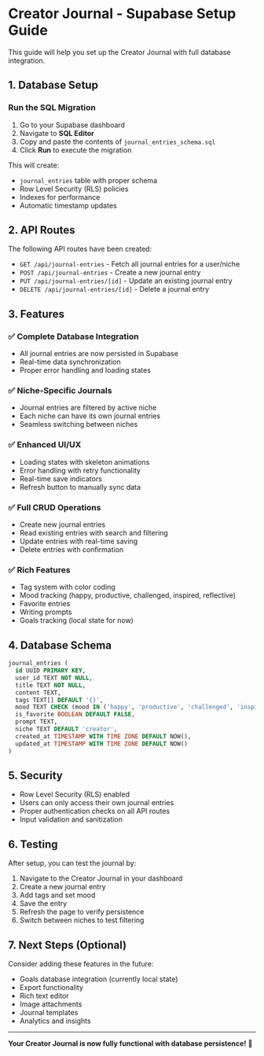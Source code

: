 # Creator Journal - Supabase Setup Guide

This guide will help you set up the Creator Journal with full database integration.

## 1. Database Setup

### Run the SQL Migration

1. Go to your Supabase dashboard
2. Navigate to **SQL Editor**
3. Copy and paste the contents of `journal_entries_schema.sql`
4. Click **Run** to execute the migration

This will create:
- `journal_entries` table with proper schema
- Row Level Security (RLS) policies
- Indexes for performance
- Automatic timestamp updates

## 2. API Routes

The following API routes have been created:

- `GET /api/journal-entries` - Fetch all journal entries for a user/niche
- `POST /api/journal-entries` - Create a new journal entry
- `PUT /api/journal-entries/[id]` - Update an existing journal entry
- `DELETE /api/journal-entries/[id]` - Delete a journal entry

## 3. Features

### ✅ **Complete Database Integration**
- All journal entries are now persisted in Supabase
- Real-time data synchronization
- Proper error handling and loading states

### ✅ **Niche-Specific Journals**
- Journal entries are filtered by active niche
- Each niche can have its own journal entries
- Seamless switching between niches

### ✅ **Enhanced UI/UX**
- Loading states with skeleton animations
- Error handling with retry functionality
- Real-time save indicators
- Refresh button to manually sync data

### ✅ **Full CRUD Operations**
- Create new journal entries
- Read existing entries with search and filtering
- Update entries with real-time saving
- Delete entries with confirmation

### ✅ **Rich Features**
- Tag system with color coding
- Mood tracking (happy, productive, challenged, inspired, reflective)
- Favorite entries
- Writing prompts
- Goals tracking (local state for now)

## 4. Database Schema

```sql
journal_entries (
  id UUID PRIMARY KEY,
  user_id TEXT NOT NULL,
  title TEXT NOT NULL,
  content TEXT,
  tags TEXT[] DEFAULT '{}',
  mood TEXT CHECK (mood IN ('happy', 'productive', 'challenged', 'inspired', 'reflective')),
  is_favorite BOOLEAN DEFAULT FALSE,
  prompt TEXT,
  niche TEXT DEFAULT 'creator',
  created_at TIMESTAMP WITH TIME ZONE DEFAULT NOW(),
  updated_at TIMESTAMP WITH TIME ZONE DEFAULT NOW()
)
```

## 5. Security

- Row Level Security (RLS) enabled
- Users can only access their own journal entries
- Proper authentication checks on all API routes
- Input validation and sanitization

## 6. Testing

After setup, you can test the journal by:

1. Navigate to the Creator Journal in your dashboard
2. Create a new journal entry
3. Add tags and set mood
4. Save the entry
5. Refresh the page to verify persistence
6. Switch between niches to test filtering

## 7. Next Steps (Optional)

Consider adding these features in the future:
- Goals database integration (currently local state)
- Export functionality
- Rich text editor
- Image attachments
- Journal templates
- Analytics and insights

---

**Your Creator Journal is now fully functional with database persistence!** 🎉 